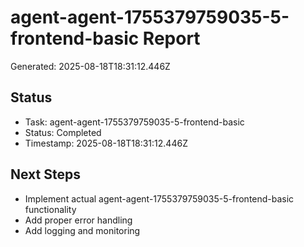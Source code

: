 # agent-agent-1755379759035-5-frontend-basic Report

Generated: 2025-08-18T18:31:12.446Z

## Status
- Task: agent-agent-1755379759035-5-frontend-basic
- Status: Completed
- Timestamp: 2025-08-18T18:31:12.446Z

## Next Steps
- Implement actual agent-agent-1755379759035-5-frontend-basic functionality
- Add proper error handling
- Add logging and monitoring
